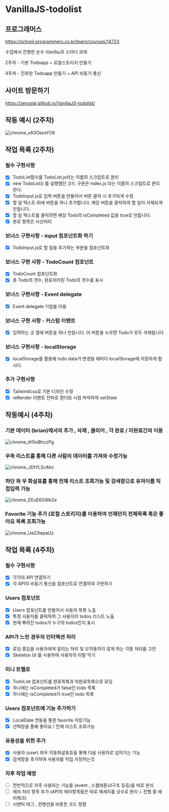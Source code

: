 # VanillaJS-todolist

## 프로그래머스

https://school.programmers.co.kr/learn/courses/14723

수업에서 진행한 순수 VanillaJS 스터디 과제

2주차 - 기본 Todoapp + 로컬스토리지 만들기

4주차 - 진화한 Todoapp 만들기 + API 비동기 통신

## 사이트 방문하기

https://zerosial.github.io/VanillaJS-todolist/

## 작동 예시 (2주차)

![chrome_x63OessYO6](https://user-images.githubusercontent.com/97251710/192990763-7574123d-0866-4004-b62c-80bffd121a83.gif)

## 작업 목록 (2주차)

### 필수 구현사항

- [x] TodoList함수를 TodoList.js라는 이름의 스크립트로 분리
- [x] new TodoList() 를 실행했던 코드 구문은 index.js 라는 이름의 스크립트로 분리한다.
- [x] TodoInput.js로 입력 버튼을 만들어서 버튼 클릭 시 추가되게 수정
- [x] 할 일 텍스트 뒤에 버튼을 하나 추가합니다. 해당 버튼을 클릭하여 할 일이 삭제되게 만듭니다.
- [x] 할 일 텍스트를 클릭하면 해당 Todo의 isCompleted 값을 true로 만듭니다.
- [x] 완료 항목은 사선처리

### 보너스 구현사항 - input 컴포넌트화 하기

- [x] TodoInput.js로 할 일을 추가하는 부분을 컴포넌트화

### 보너스 구현 사항 - TodoCount 컴포넌트

- [x] TodoCount 컴포넌트화
- [x] 총 Todo의 갯수, 완료처리된 Todo의 갯수를 표시

### 보너스 구현사항 - Event delegate

- [x] Event delegate 기법을 이용

### 보너스 구현 사항 - 커스텀 이벤트

- [x] 입력하는 곳 옆에 버튼을 하나 만듭니다. 이 버튼을 누르면 Todo가 모두 삭제됩니다

### 보너스 구현사항 - localStorage

- [x] localStorage를 활용해 todo data가 변경될 때마다 localStorage에 저장하게 합시다.

### 추가 구현사항

- [x] Tailwindcss로 기본 디자인 수정
- [x] reRender 이벤트 전파로 렌더링 시점 파악하여 setState

## 작동예시 (4주차)

### 기본 데이터 (brian)에서의 추가 , 삭제 , 클리어 , 각 완료 / 미완료간의 이동

![chrome_tH5eBhczPg](https://user-images.githubusercontent.com/97251710/195395645-f4ab6ff2-9e4a-4abd-bb36-69cd44a573dc.gif)

### 우측 리스트를 통해 다른 사람의 데이터를 가져와 수정가능

![chrome_JDtYLScAhc](https://user-images.githubusercontent.com/97251710/195395886-5f8ff992-a391-4b8c-a03f-4346489dabb9.gif)

### 하단 좌 우 화살표를 통해 전체 리스트 조회가능 및 검색창으로 유저이름 직접입력 가능

![chrome_EEuE6GWk2e](https://user-images.githubusercontent.com/97251710/195395983-b469c37c-a969-4595-aa62-69d6c7694bdc.gif)

### Favorite 기능 추가 (로컬 스토리지)를 이용하여 언제던지 전체목록 혹은 좋아요 목록 조회가능

![chrome_Ue23iepaUz](https://user-images.githubusercontent.com/97251710/195396076-4649d167-c778-4115-b70b-f758de7a40a5.gif)

## 작업 목록 (4주차)

### 필수 구현사항

- [x] 각각의 API 연결하기
- [x] 각 API의 비동기 통신을 컴포넌트로 연결하여 구현하기

### Users 컴포넌트

- [x] Users 컴포넌트를 만들어서 사용자 목록 노출
- [x] 특정 사용자를 클릭하여 그 사용자의 todos 리스트 노출
- [x] 현재 뿌려진 todos가 누구의 todos인지 표시

### API가 느린 경우의 인터랙션 처리

- [x] 로딩 중임을 사용자에게 알리는 처리 및 오작동하지 않게 하는 각종 처리를 고안
- [x] Skeleton UI 를 사용하여 사용자의 이탈 막기

### 미니 트렐로

- [x] TodoList 컴포넌트를 완료목록과 미완료목록으로 로딩
- [x] 하나에는 isCompleted가 false인 todo 목록
- [x] 하나에는 isCompleted가 true인 todo 목록

### Users 컴포넌트에 기능 추가하기

- [x] LocalDate 연동을 통한 favorite 저장기능
- [x] 선택창을 통해 좋아요 / 전체 리스트 조회가능

### 유용성을 위한 추가

- [x] 사용자 (user) 좌우 이동화살표등을 통해 다음 사용자로 넘어가는 기능
- [x] 검색창을 추가하여 사용자를 직접 지정하는것

### 차후 작업 예정

- [ ] 전반적으로 자주 사용되는 기능들 (event , 스켈레톤UI구조 등등)을 따로 분리
- [ ] 에러 처리 항목 추가 (API의 에러항목들은 따로 메세지를 상수로 분리 + 진행 중 에러체크)
- [ ] 시멘틱 테그 , 컨벤션을 비롯한 코드 정렬

